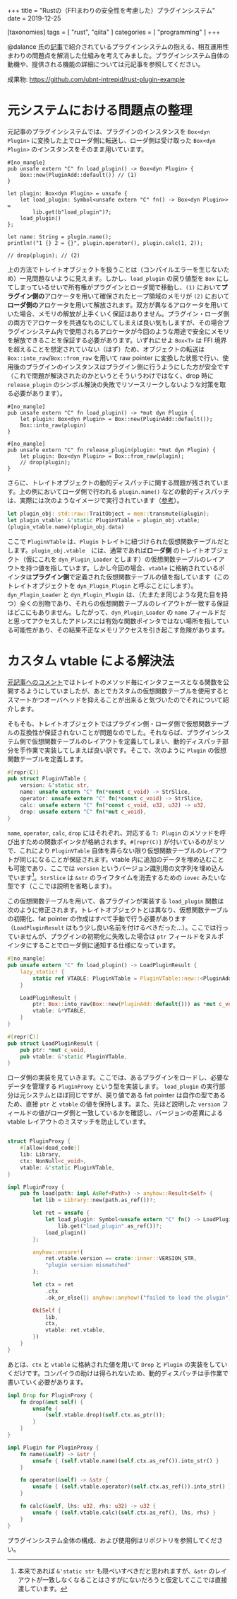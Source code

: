 +++
title = "Rustの（FFIまわりの安全性を考慮した）プラグインシステム"
date = 2019-12-25

[taxonomies]
tags = [ "rust", "qiita" ]
categories = [ "programming" ]
+++

@dalance 氏の[記事](https://qiita.com/dalance/items/1593b56ad3744c469643)で紹介されているプラグインシステムの抱える、相互運用性まわりの問題点を解消した仕組みを考えてみました。プラグインシステム自体の動機や、提供される機能の詳細については元記事を参照してください。

成果物: https://github.com/ubnt-intrepid/rust-plugin-example

# 元システムにおける問題点の整理

元記事のプラグインシステムでは、プラグインのインスタンスを `Box<dyn Plugin>` に変換した上でローダ側に転送し、ローダ側は受け取った `Box<dyn Plugin>` のインスタンスをそのまま用いています。

```rust:プラグイン側
#[no_mangle]
pub unsafe extern "C" fn load_plugin() -> Box<dyn Plugin> {
    Box::new(PluginAdd::default()) // (1)
}
```

```rust:ローダ側
let plugin: Box<dyn Plugin> = unsafe {
    let load_plugin: Symbol<unsafe extern "C" fn() -> Box<dyn Plugin>> =
        lib.get(b"load_plugin")?;
    load_plugin()
};

let name: String = plugin.name();
println!("1 {} 2 = {}", plugin.operator(), plugin.calc(1, 2));

// drop(plugin); // (2)
```

上の方法でトレイトオブジェクトを扱うことは（コンパイルエラーを生じないため）一見問題ないように見えます。しかし、`load_plugin` の戻り値型を `Box` にしてしまっているせいで所有権がプラグインとローダ間で移動し、`(1)` において**プラグイン側の**アロケータを用いて確保されたヒープ領域のメモリが `(2)` において**ローダ側の**アロケータを用いて解放されます。双方が異なるアロケータを用いていた場合、メモリの解放が上手くいく保証はありません。プラグイン・ローダ側の両方でアロケータを共通なものにしてしまえば良い気もしますが、その場合プラグインシステム内で使用されるアロケータが今回のような用途で安全にメモリを解放できることを保証する必要があります。いずれにせよ `Box<T>` は FFI 境界を超えることを想定されていない（はず）ため、オブジェクトの転送は `Box::into_raw`/`Box::from_raw` を用いて raw pointer に変換した状態で行い、使用後のプラグインのインスタンスはプラグイン側に行うようにした方が安全です（これで問題が解決されたのかというとそういうわけではなく、drop 時に `release_plugin` のシンボル解決の失敗でリソースリークしないような対策を取る必要があります）。

```rust:プラグイン側
#[no_mangle]
pub unsafe extern "C" fn load_plugin() -> *mut dyn Plugin {
    let plugin: Box<dyn Plugin> = Box::new(PluginAdd::default());
    Box::into_raw(plugin)
}

#[no_mangle]
pub unsafe extern "C" fn release_plugin(plugin: *mut dyn Plugin) {
    let plugin: Box<dyn Plugin> = Box::from_raw(plugin);
    // drop(plugin);
}
```


さらに、トレイトオブジェクトの動的ディスパッチに関する問題が残されています。上の例においてローダ側で行われる `plugin.name()` などの動的ディスパッチは、実際には次のようなイメージで実行されています（[参考](https://brson.github.io/rust-anthology/1/all-about-trait-objects.html#all-about-trait-objects)）。

```rust
let plugin_obj: std::raw::TraitObject = mem::transmute(&plugin);
let plugin_vtable: &'static PluginVTable = plugin_obj.vtable;
(plugin_vtable.name)(plugin_obj.data)
```

ここで `PluginVTable` は、`Plugin` トレイトに紐づけられた仮想関数テーブルだとします。`plugin_obj.vtable`　には、通常であれば**ローダ側** のトレイトオブジェクト（仮にこれを `dyn_Plugin_Loader` とします）の仮想関数テーブルのレイアウトを持つ値を指しています。しかし今回の場合、`vtable` に格納されているポインタは**プラグイン側**で定義された仮想関数テーブルの値を指しています（このトレイトオブジェクトを `dyn_Plugin_Plugin` と呼ぶことにします）。`dyn_Plugin_Loader` と `dyn_Plugin_Plugin` は、（たまたま同じような見た目を持つ）全くの別物であり、それらの仮想関数テーブルのレイアウトが一致する保証はどこにもありません。したがって、`dyn_Plugin_Loader` の `name` フィールドだと思ってアクセスしたアドレスには有効な関数ポインタではない場所を指している可能性があり、その結果不正なメモリアクセスを引き起こす危険があります。

# カスタム vtable による解決法

[元記事へのコメント](https://qiita.com/dalance/items/1593b56ad3744c469643#comment-b0a5dad847d5d4488602)ではトレイトのメソッド毎にインタフェースとなる関数を公開するようにしていましたが、あとでカスタムの仮想関数テーブルを使用するとスマートかつオーバヘッドを抑えることが出来ると気づいたのでそれについて紹介します。

そもそも、トレイトオブジェクトではプラグイン側・ローダ側で仮想関数テーブルの互換性が保証されないことが問題なのでした。それならば、プラグインシステム側で仮想関数テーブルのレイアウトを定義してしまい、動的ディスパッチ部分を手作業で実装してしまえば良い訳です。そこで、次のように `Plugin` の仮想関数テーブルを定義します。

```rust
#[repr(C)]
pub struct PluginVTable {
    version: &'static str,
    name: unsafe extern "C" fn(*const c_void) -> StrSlice,
    operator: unsafe extern "C" fn(*const c_void) -> StrSlice,
    calc: unsafe extern "C" fn(*const c_void, u32, u32) -> u32,
    drop: unsafe extern "C" fn(*mut c_void),
}
```

`name`, `operator`, `calc`, `drop` にはそれぞれ、対応する `T: Plugin` のメソッドを呼び出すための関数ポインタが格納されます。`#[repr(C)]` が付いているのがミソで、これにより `PluginVTable` 自体を弄らない限り仮想関数テーブルのレイアウトが同じになることが保証されます。vtable 内に追加のデータを埋め込むことも可能であり、ここでは `version` というバージョン識別用の文字列を埋め込んでいます[^1]。`StrSlice` は `&str` のライフタイムを消去するための `iovec` みたいな型です（ここでは説明を省略します）。

[^1]: 本来であれば `&'static str` も隠ぺいすべきだと思われますが、`&str` のレイアウトが一致しなくなることはさすがにないだろうと仮定してここでは直接渡しています。

この仮想関数テーブルを用いて、各プラグインが実装する `load_plugin` 関数は次のように修正されます。トレイトオブジェクトとは異なり、仮想関数テーブルの初期化、fat pointer の作成はすべて手動で行う必要があります（`LoadPluginResult` はもう少し良い名前を付けるべきだった…）。ここでは行っていませんが、プラグインの初期化に失敗した場合は `ptr` フィールドをヌルポインタにすることでローダ側に通知する仕様になっています。

```rust
#[no_mangle]
pub unsafe extern "C" fn load_plugin() -> LoadPluginResult {
    lazy_static! {
        static ref VTABLE: PluginVTable = PluginVTable::new::<PluginAdd>();
    }

    LoadPluginResult {
        ptr: Box::into_raw(Box::new(PluginAdd::default())) as *mut c_void,
        vtable: &*VTABLE,
    }
}
```

```rust
#[repr(C)]
pub struct LoadPluginResult {
    pub ptr: *mut c_void,
    pub vtable: &'static PluginVTable,
}
```

ローダ側の実装を見ていきます。ここでは、あるプラグインをロードし、必要なデータを管理する `PluginProxy` という型を実装します。
`load_plugin` の実行部分は元システムとほぼ同じですが、戻り値である fat pointer は自作の型であるため、直接 `ptr` と `vtable`  の値を保持します。また、先ほど説明した `version` フィールドの値がローダ側と一致しているかを確認し、バージョンの差異による vtable レイアウトのミスマッチを防止しています。

```rust

struct PluginProxy {
    #[allow(dead_code)]
    lib: Library,
    ctx: NonNull<c_void>,
    vtable: &'static PluginVTable,
}

impl PluginProxy {
    pub fn load(path: impl AsRef<Path>) -> anyhow::Result<Self> {
        let lib = Library::new(path.as_ref())?;

        let ret = unsafe {
            let load_plugin: Symbol<unsafe extern "C" fn() -> LoadPluginResult> =
                lib.get("load_plugin".as_ref())?;
            load_plugin()
        };

        anyhow::ensure!(
            ret.vtable.version == crate::inner::VERSION_STR,
            "plugin version mismatched"
        );

        let ctx = ret
            .ctx
            .ok_or_else(|| anyhow::anyhow!("failed to load the plugin"))?;

        Ok(Self {
            lib,
            ctx,
            vtable: ret.vtable,
        })
    }
}
```

あとは、`ctx` と `vtable` に格納された値を用いて `Drop` と `Plugin` の実装をしていくだけです。コンパイラの助けは得られないため、動的ディスパッチは手作業で書いていく必要があります。

```rust
impl Drop for PluginProxy {
    fn drop(&mut self) {
        unsafe {
            (self.vtable.drop)(self.ctx.as_ptr());
        }
    }
}

impl Plugin for PluginProxy {
    fn name(&self) -> &str {
        unsafe { (self.vtable.name)(self.ctx.as_ref()).into_str() }
    }

    fn operator(&self) -> &str {
        unsafe { (self.vtable.operator)(self.ctx.as_ref()).into_str() }
    }

    fn calc(&self, lhs: u32, rhs: u32) -> u32 {
        unsafe { (self.vtable.calc)(self.ctx.as_ref(), lhs, rhs) }
    }
}
```

プラグインシステム全体の構成、および使用例はリポジトリを参照してください。

